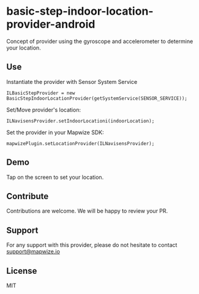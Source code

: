 # basic-step-indoor-location-provider-android
Concept of provider using the gyroscope and accelerometer to determine your location.

## Use

Instantiate the provider with Sensor System Service
```
ILBasicStepProvider = new BasicStepIndoorLocationProvider(getSystemService(SENSOR_SERVICE));
```

Set/Move provider's location:

```
ILNavisensProvider.setIndoorLocationi(indoorLocation);     
```

Set the provider in your Mapwize SDK:

```
mapwizePlugin.setLocationProvider(ILNavisensProvider);     
```

## Demo
Tap on the screen to set your location.

## Contribute

Contributions are welcome. We will be happy to review your PR.

## Support

For any support with this provider, please do not hesitate to contact [support@mapwize.io](mailto:support@mapwize.io)

## License

MIT
